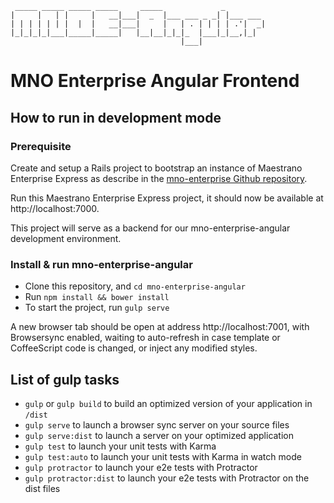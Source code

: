```
 _____ _____ _____ _____     _____             _
|     |   | |     |   __|___|  _  |___ ___ _ _| |___ ___
| | | | | | |  |  |   __|___|     |   | . | | | | .'|  _|
|_|_|_|_|___|_____|_____|   |__|__|_|_|_  |___|_|__,|_|
                                      |___|
```

# MNO Enterprise Angular Frontend

## How to run in development mode

### Prerequisite

Create and setup a Rails project to bootstrap an instance of Maestrano Enterprise Express as describe in the [mno-enterprise Github repository](https://github.com/maestrano/mno-enterprise).

Run this Maestrano Enterprise Express project, it should now be available at http://localhost:7000.

This project will serve as a backend for our mno-enterprise-angular development environment.

### Install & run mno-enterprise-angular

* Clone this repository, and `cd mno-enterprise-angular`
* Run `npm install && bower install`
* To start the project, run `gulp serve`

A new browser tab should be open at address http://localhost:7001, with Browsersync enabled, waiting to auto-refresh in case template or CoffeeScript code is changed, or inject any modified styles.

## List of gulp tasks

* `gulp` or `gulp build` to build an optimized version of your application in `/dist`
* `gulp serve` to launch a browser sync server on your source files
* `gulp serve:dist` to launch a server on your optimized application
* `gulp test` to launch your unit tests with Karma
* `gulp test:auto` to launch your unit tests with Karma in watch mode
* `gulp protractor` to launch your e2e tests with Protractor
* `gulp protractor:dist` to launch your e2e tests with Protractor on the dist files
